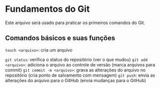 # Fundamentos do Git
Este arquivo será usado para praticar os primeiros comandos do Git.
## Comandos básicos e suas funções
`touch <arquivo>`: cria um arquivo

`git status`: verifica o status do repositório (ver o que mudou)
`git add <arquivo>`: adiciona o arquivo ao controle de versão (marca arquivos para commit)
`git commit -m <arquivo>`: grava as alterações do arquivo no repositório (cria ponto de salvamento com mensagem)
`git push`: envia as alterações do arquivo para o GitHub (envia mudanças para o GitHub)